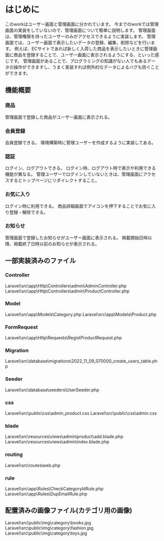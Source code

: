 # はじめに
このworkはユーザー画面と管理画面に分かれています。
今までのworkでは管理画面の実装をしていないので、管理画面について簡単に説明します。
管理画面は、管理権限を持ったユーザーのみがアクセスできるように実装します。
管理画面では、ユーザー画面で表示したいデータの登録、編集、削除などを行います。
例えば、ECサイトであれば新しく入荷した商品を表示したいときに管理画面に商品を登録することで、ユーザー画面に表示されるようにする、といった感じです。
管理画面があることで、プログラミングの知識がない人でもあるデータの操作ができますし、うまく実装すれば例外的なデータによるバグも防ぐことができます。

## 機能概要

### 商品
管理画面で登録した商品がユーザー画面に表示される。

### 会員登録
会員登録できる。
環境構築時に管理ユーザーを作成するように実装してある。

### 認証
ログイン、ログアウトできる。
ログイン時、ログアウト時で表示や利用できる機能が異なる。
管理ユーザーでログインしていないときは、管理画面にアクセスするとトップページにリダイレクトすること。

### お気に入り
ログイン時に利用できる。
商品詳細画面でアイコンを押下することでお気に入り登録・解除できる。

### お知らせ
管理画面で登録したお知らせがユーザー画面に表示される。
掲載開始日時以降、掲載終了日時以前のお知らせが表示される。

## 一部実装済みのファイル

### Controller
Laravel\src\app\Http\Controllers\admin\AdminController.php
Laravel\src\app\Http\Controllers\admin\ProductController.php

### Model
Laravel\src\app\Models\Category.php
Laravel\src\app\Models\Product.php

### FormRequest
Laravel\src\app\Http\Requests\RegistProductRequest.php

### Migration
Laravel\src\database\migrations\2022_11_09_070000_create_users_table.php

### Seeder
Laravel\src\database\seeders\UserSeeder.php

### css
Laravel\src\public\css\admin_product.css
Laravel\src\public\css\admin.css

### blade
Laravel\src\resources\views\admin\product\add.blade.php
Laravel\src\resources\views\admin\index.blade.php

### routing
Laravel\src\routes\web.php

### rule
Laravel\src\app\Rules\CheckCategoryIdRule.php
Laravel\src\app\Rules\DupEmailRule.php

## 配置済みの画像ファイル(カテゴリ用の画像)
Laravel\src\public\img\category\books.jpg
Laravel\src\public\img\category\fashion.jpg
Laravel\src\public\img\category\toys.jpg